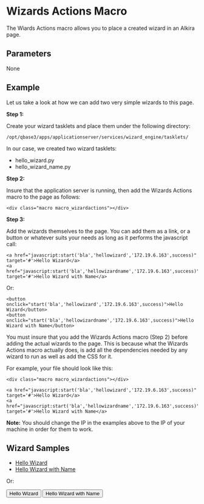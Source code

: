 # Wizards Actions Macro

The Wiards Actions macro allows you to place a created wizard in an Alkira page.

## Parameters

None

## Example

Let us take a look at how we can add two very simple wizards to this page.

__Step 1:__

Create your wizard tasklets and place them under the following directory:

    /opt/qbase3/apps/applicationserver/services/wizard_engine/tasklets/

In our case, we created two wizard tasklets:

* hello\_wizard.py
* hello\_wizard\_name.py

__Step 2:__

Insure that the application server is running, then add the Wizards Actions macro to the page as follows:

    <div class="macro macro_wizardactions"></div>

__Step 3:__

Add the wizards themselves to the page. You can add them as a link, or a button or whatever suits your needs as long as it performs the javascript call:

    <a href="javascript:start('bla','hellowizard','172.19.6.163',success)" target='#'>Hello Wizard</a>
    <a href="javascript:start('bla','hellowizardname','172.19.6.163',success)" target='#'>Hello Wizard with Name</a>

Or:

    <button onclick="start('bla','hellowizard','172.19.6.163',success)">Hello Wizard</button>
    <button onclick="start('bla','hellowizardname','172.19.6.163',success)">Hello Wizard with Name</button>

You must insure that you add the Wizards Actions macro (Step 2) before adding the actual wizards to the page. This is because what the Wizards Actions macro actually does, is add all the dependencies needed by any wizard to run as well as add the CSS for it.

For example, your file should look like this:

    <div class="macro macro_wizardactions"></div>
    
    <a href="javascript:start('bla','hellowizard','172.19.6.163',success)" target='#'>Hello Wizard</a>
    <a href="javascript:start('bla','hellowizardname','172.19.6.163',success)" target='#'>Hello Wizard with Name</a>

__Note:__ You should change the IP in the examples above to the IP of your machine in order for them to work.

## Wizard Samples

<div class="macro macro_wizardactions"/>

* <a href="javascript:start('bla','hellowizard','172.19.6.163',success)" target='#'>Hello Wizard</a>
* <a href="javascript:start('bla','hellowizardname','172.19.6.163',success)" target='#'>Hello Wizard with Name</a>

Or:

<button onclick="start('bla','hellowizard','172.19.6.163',success)">Hello Wizard</button>
<button onclick="start('bla','hellowizardname','172.19.6.163',success)">Hello Wizard with Name</button>
